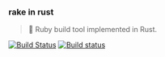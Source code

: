 ### rake in rust
> :gem: Ruby build tool implemented in Rust.

[![Build Status](https://travis-ci.org/stpettersens/rakeinrust.png?branch=master)](https://travis-ci.org/stpettersens/rakeinrust)
[![Build status](https://ci.appveyor.com/api/projects/status/fa94p32kso17q6fc?svg=true)](https://ci.appveyor.com/project/stpettersens/rakeinrust)
